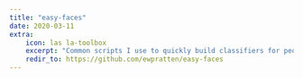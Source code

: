 ```yaml
---
title: "easy-faces"
date: 2020-03-11
extra:
    icon: las la-toolbox
    excerpt: "Common scripts I use to quickly build classifiers for people's faces, and a little visualization tool to check the results"
    redir_to: https://github.com/ewpratten/easy-faces
---
```

